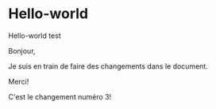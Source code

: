 # Hello-world
Hello-world test

Bonjour,

Je suis en train de faire des changements dans le document.

Merci!

C'est le changement numéro 3!

